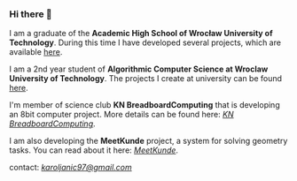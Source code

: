 ### Hi there 👋

I am a graduate of the **Academic High School of Wrocław University of Technology**. During this time I have developed several projects, which are available [here](https://github.com/karoljanic/projects-high-school).

I am a 2nd year student of **Algorithmic Computer Science at Wroclaw University of Technology**. The projects I create at university can be found [here](https://github.com/karoljanic/projects-studies).

I'm member of science club **KN BreadboardComputing** that is developing an 8bit computer project. More details can be found here: [*KN BreadboardComputing*](https://github.com/KN-Breadboard-Computing).

I am also developing the **MeetKunde** project, a system for solving geometry tasks. You can read about it here: [*MeetKunde*](https://github.com/MeetKunde).


contact: *karoljanic97@gmail.com*
